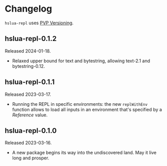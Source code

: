 # Changelog

`hslua-repl` uses [PVP Versioning](https://pvp.haskell.org).

## hslua-repl-0.1.2

Released 2024-01-18.

-   Relaxed upper bound for text and bytestring, allowing text-2.1
    and bytestring-0.12.

## hslua-repl-0.1.1

Released 2023-03-17.

-   Running the REPL in specific environments: the new
    `replWithEnv` function allows to load all inputs in an
    environment that's specified by a *Reference* value.

## hslua-repl-0.1.0

Released 2023-03-16.

-   A new package begins its way into the undiscovered land. May
    it live long and prosper.

  [PVP Versioning]: https://pvp.haskell.org

